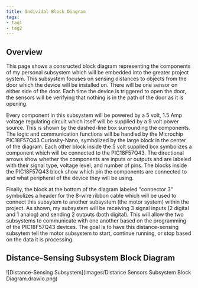 ```yaml
---
title: Individal Block Diagram
tags:
- tag1
- tag2
---
```


## Overview
This page shows a consructed block diagram representing the components of my personal subsystem which will be embedded into the greater project system. This subsystem focuses on sensing distances to objects from the door which the device will be installed on. There will be one sensor on either side of the door. Each time the device is triggered to open the door, the sensors will be verifying that nothing is in the path of the door as it is opening.

Every component in this subsystem will be powered by a 5 volt, 1.5 Amp voltage regulating circuit which itself will be supplied by a 9 volt power source. This is shown by the dashed-line box surrounding the components. The logic and communication functions will be handled by the Microchip PIC18F57Q43 Curiosity-Nano, symbolized by the large block in the center of the diagram. Each other block inside the 5 volt supplied box symbolizes a component which will be connected to the PIC18F57Q43. The directional arrows show whether the components are inputs or outputs and are labeled with their signal type, voltage level, and number of pins. The blocks inside the PIC18F57Q43 block show which pin the components are connected to and what peripheral of the device they will be using.

Finally, the block at the bottom of the diagram labeled "connector 3" symbolizes a header for the 8-wire ribbon cable which will be used to connect this subsytem to another subsystem (the motor system) within the project. As shown, my subsystem will be receiving 3 signal inputs (2 digital and 1 analog) and sending 2 outputs (both digital). This will allow the two subsystems to communicate with one another based on the programming of the PIC18F57Q43 devices. The goal is to have this distance-sensing subsytem tell the motor subsystem to start, continue running, or stop based on the data it is processing.


## Distance-Sensing Subsystem Block Diagram 


![Distance-Sensing Subsystem](images/Distance Sensors Subsystem Block Diagram.drawio.png)

